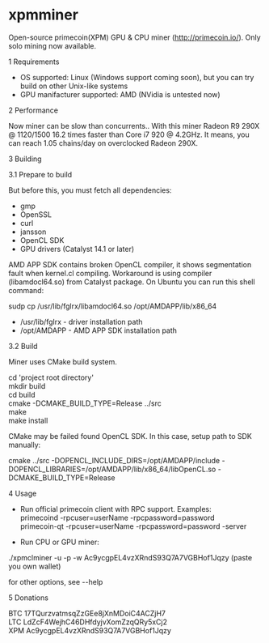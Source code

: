 xpmminer
========

Open-source primecoin(XPM) GPU & CPU miner (http://primecoin.io/). Only solo mining now available.

1 Requirements

- OS supported: Linux (Windows support coming soon), but you can try build on other Unix-like systems
- GPU manifacturer supported: AMD (NVidia is untested now)

2 Performance

Now miner can be slow than concurrents.. With this miner Radeon R9 290X @ 1120/1500 16.2 times faster than Core i7 920 @ 4.2GHz. It means, you can reach 1.05 chains/day on overclocked Radeon 290X.

3 Building

3.1 Prepare to build

But before this, you must fetch all dependencies:
 - gmp
 - OpenSSL
 - curl
 - jansson
 - OpenCL SDK
 - GPU drivers (Catalyst 14.1 or later)

AMD APP SDK contains broken OpenCL compiler, it shows segmentation fault when kernel.cl compiling. Workaround is using compiler (libamdocl64.so) from Catalyst package. On Ubuntu you can run this shell command:

sudp cp /usr/lib/fglrx/libamdocl64.so /opt/AMDAPP/lib/x86_64
 - /usr/lib/fglrx - driver installation path
 - /opt/AMDAPP - AMD APP SDK installation path


3.2 Build

Miner uses CMake build system.

cd 'project root directory'<BR>
mkdir build<BR>
cd build<BR>
cmake -DCMAKE_BUILD_TYPE=Release ../src<BR>
make<BR>
make install

CMake may be failed found OpenCL SDK. In this case, setup path to SDK manually:

cmake ../src -DOPENCL_INCLUDE_DIRS=/opt/AMDAPP/include -DOPENCL_LIBRARIES=/opt/AMDAPP/lib/x86_64/libOpenCL.so -DCMAKE_BUILD_TYPE=Release

4 Usage

- Run official primecoin client with RPC support. Examples:<BR>
  primecoind -rpcuser=userName -rpcpassword=password<BR>
  primecoin-qt -rpcuser=userName -rpcpassword=password -server<BR>
  
- Run CPU or GPU miner:

./xpmclminer -u <userName> -p <password> -w Ac9ycgpEL4vzXRndS93Q7A7VGBHof1Jqzy (paste you own wallet)

for other options, see --help

5 Donations

BTC 17TQurzvatmsqZzGEe8jXnMDoiC4ACZjH7<BR>
LTC LdZcF4WejhC46DHfdyjvXomZzqQRy5xCj2<BR>
XPM Ac9ycgpEL4vzXRndS93Q7A7VGBHof1Jqzy
